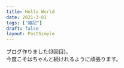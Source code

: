 ```yaml
---
title: Hello World
date: 2021-3-01
tags: ["雑記"]
draft: false
layout: PostSimple
---
```


ブログ作りました(3回目)。  
今度こそはちゃんと続けれるように頑張ります。
